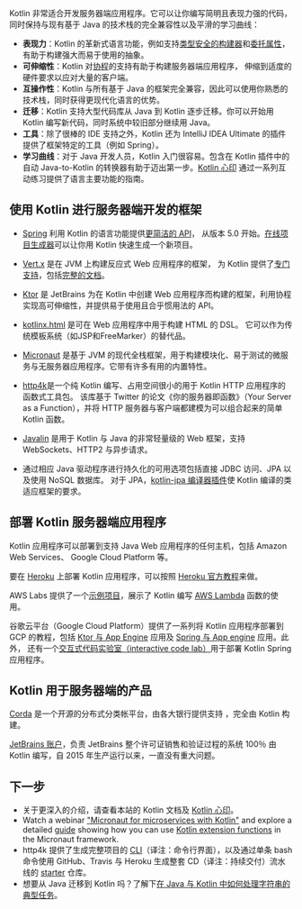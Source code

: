 [//]: # (title: Kotlin 用于服务器端开发)

Kotlin 非常适合开发服务器端应用程序。它可以让你编写简明且表现力强的代码，
同时保持与现有基于 Java 的技术栈的完全兼容性以及平滑的学习曲线：

* **表现力**：Kotlin 的革新式语言功能，例如支持[类型安全的构建器](type-safe-builders.md)<!--
   -->和[委托属性](delegated-properties.md)，有助于构建强大而易于使用的抽象。
* **可伸缩性**：Kotlin 对[协程](coroutines-overview.md)的支持有助于构建服务器端应用程序，
  伸缩到适度的硬件要求以应对大量的客户端。
* **互操作性**：Kotlin 与所有基于 Java 的框架完全兼容，因此可以使用你<!--
   -->熟悉的技术栈，同时获得更现代化语言的优势。
* **迁移**：Kotlin 支持大型代码库从 Java 到 Kotlin 逐步迁移。你可以开始<!--
   -->用 Kotlin 编写新代码，同时系统中较旧部分继续用 Java。
* **工具**：除了很棒的 IDE 支持之外，Kotlin 还为 IntelliJ IDEA Ultimate 的插件提供了框架特定的工具（例如
  Spring）。
* **学习曲线**：对于 Java 开发人员，Kotlin 入门很容易。包含在 Kotlin 插件中的自动 Java-to-Kotlin 的转换器有助于迈出第一步。[Kotlin 心印](koans.md) 通过一系列互动练习提供了语言主要功能的指南。

## 使用 Kotlin 进行服务器端开发的框架

* [Spring](https://spring.io) 利用 Kotlin 的语言功能提供[更简洁的 API](https://hltj.me/kotlin/2017/05/23/kotlin-support-in-spring5.html)，
  从版本 5.0 开始。[在线项目生成器](https://start.spring.io/#!language=kotlin)可以让你用 Kotlin 快速生成一个新项目。

* [Vert.x](https://vertx.io) 是在 JVM 上构建反应式 Web 应用程序的框架， 
  为 Kotlin 提供了[专门支持](https://github.com/vert-x3/vertx-lang-kotlin)，包括[完整的文档](https://vertx.io/docs/vertx-core/kotlin/)。

* [Ktor](https://ktor.kotlincn.net) 是 JetBrains 为在 Kotlin 中创建 Web 应用程序而构建的框架，利用协程实现高可伸缩性，并提供易于使用且合乎惯用法的 API。

* [kotlinx.html](https://github.com/kotlin/kotlinx.html) 是可在 Web 应用程序中用于构建 HTML 的 DSL。
  它可以作为传统模板系统（如JSP和FreeMarker）的替代品。

* [Micronaut](https://micronaut.io/) 是基于 JVM 的现代全栈框架，用于构建模块化、易于测试的微服务与无服务器应用程序。它带有许多有用的内置特性。

* [http4k](https://http4k.org/)是一个纯 Kotlin 编写、占用空间很小的用于 Kotlin HTTP 应用程序的函数式工具包。 该库基于 Twitter 的论文《你的服务器即函数》（Your Server as a Function），并将 HTTP 服务器与客户端都建模为可以组合起来的简单 Kotlin 函数。

* [Javalin](https://javalin.io) 是用于 Kotlin 与 Java 的非常轻量级的 Web 框架，支持 WebSockets、HTTP2 与异步请求。

* 通过相应 Java 驱动程序进行持久化的可用选项包括直接 JDBC 访问、JPA 以及使用 NoSQL 数据库。
  对于 JPA，[kotlin-jpa 编译器插件](no-arg-plugin.md#jpa-支持)使
  Kotlin 编译的类适应框架的要求。

## 部署 Kotlin 服务器端应用程序

Kotlin 应用程序可以部署到支持 Java Web 应用程序的任何主机，包括 Amazon Web Services、
Google Cloud Platform 等。

要在 [Heroku](https://www.heroku.com) 上部署 Kotlin 应用程序，可以按照 [Heroku 官方教程](https://devcenter.heroku.com/articles/getting-started-with-kotlin)来做。

AWS Labs 提供了一个[示例项目](https://github.com/awslabs/serverless-photo-recognition)，展示了 Kotlin
编写 [AWS Lambda](https://aws.amazon.com/lambda/) 函数的使用。

谷歌云平台（Google Cloud Platform）提供了一系列将 Kotlin 应用程序部署到 GCP 的教程，包括 [Ktor 与 App Engine](https://cloud.google.com/community/tutorials/kotlin-ktor-app-engine-java8) 应用及 [Spring 与 App engine](https://cloud.google.com/community/tutorials/kotlin-springboot-app-engine-java8) 应用。此外，
还有一个[交互式代码实验室（interactive code lab）](https://codelabs.developers.google.com/codelabs/cloud-spring-cloud-gcp-kotlin)用于部署 Kotlin Spring 应用程序。

## Kotlin 用于服务器端的产品

[Corda](https://www.corda.net/) 是一个开源的分布式分类帐平台，由各大银行提供支持
，完全由 Kotlin 构建。

[JetBrains 账户](https://account.jetbrains.com/)，负责 JetBrains 整个许可证销售和验证<!--
-->过程的系统 100％ 由 Kotlin 编写，自 2015 年生产运行以来，一直没有重大问题。

## 下一步

* 关于更深入的介绍，请查看本站的 Kotlin 文档及 [Kotlin 心印](koans.md)。
* Watch a webinar ["Micronaut for microservices with Kotlin"](https://micronaut.io/2020/12/03/webinar-micronaut-for-microservices-with-kotlin/) and
  explore a detailed [guide](https://guides.micronaut.io/latest/micronaut-kotlin-extension-fns.html)
  showing how you can use [Kotlin extension functions](extensions.md#扩展函数) in the Micronaut framework.
* http4k 提供了生成完整项目的 [CLI](https://toolbox.http4k.org)（译注：命令行界面），以及通过单条 bash 命令使用 GitHub、Travis 与 Heroku 生成整套 CD（译注：持续交付）流水线的 [starter](https://start.http4k.org) 仓库。
* 想要从 Java 迁移到 Kotlin 吗？了解下[在 Java 与 Kotlin 中如何处理字符串的典型任务](java-to-kotlin-idioms-strings.md)。


